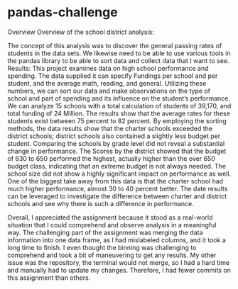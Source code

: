 # pandas-challenge
Overview
Overview of the school district analysis:

The concept of this analysis was to discover the general passing rates of students in the data sets. We likewise need to be able to use various tools in the pandas library to be able to sort data and collect data that I want to see.
Results:
 This project examines data on high school performance and spending. The data supplied it can specify Fundings per school and per student, and the average math, reading, and general. Utilizing these numbers, we can sort our data and make observations on the type of school and part of spending and its influence on the student’s performance.
We can analyze 15 schools with a total calculation of students of 39,170, and total funding of 24 Million. The results show that the average rates for these students exist between 75 percent to 82 percent. By employing the sorting methods, the data results show that the charter schools exceeded the district schools; district schools also contained a slightly less budget per student. Comparing the schools by grade level did not reveal a substantial change in performance. The Scores by the district showed that the budget of 630 to 650 performed the highest, actually higher than the over 650 budget class, indicating that an extreme budget is not always needed. The school size did not show a highly significant impact on performance as well. One of the biggest take away from this data is that the charter school had much higher performance, almost 30 to 40 percent better. The date results can be leveraged to investigate the difference between charter and district schools and see why there is such a difference in performance.

Overall, I appreciated the assignment because it stood as a real-world situation that I could comprehend and observe analysis in a meaningful way. The challenging part of the assignment was merging the data information into one data frame, as I had mislabeled columns, and it took a long time to finish. I even thought the binning was challenging to comprehend and took a bit of maneuvering to get any results. My other issue was the repository, the terminal would not merge, so I had a hard time and manually had to update my changes. Therefore, I had fewer commits on this assignment than others.
